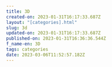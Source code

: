 ```yaml
---
title: 3D
created-on: 2023-01-31T16:17:33.687Z
layout: "[categories].html"
slug: 3d
updated-on: 2023-01-31T16:17:33.687Z
published-on: 2023-01-31T16:36:36.544Z
f_name-en: 3D
tags: categories
date: 2023-03-06T11:52:57.182Z
---
```

